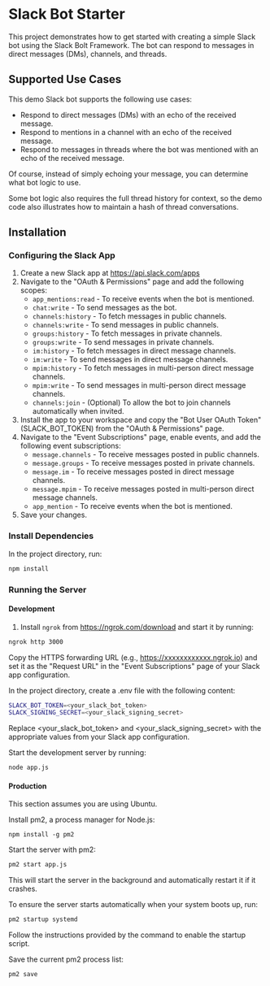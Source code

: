 # Slack Bot Starter

This project demonstrates how to get started with creating a simple Slack bot using the Slack Bolt Framework. The bot can respond to messages in direct messages (DMs), channels, and threads.

## Supported Use Cases

This demo Slack bot supports the following use cases:

- Respond to direct messages (DMs) with an echo of the received message.
- Respond to mentions in a channel with an echo of the received message.
- Respond to messages in threads where the bot was mentioned with an echo of the received message.

Of course, instead of simply echoing your message, you can determine what bot logic to use.

Some bot logic also requires the full thread history for context, so the demo code also illustrates how to maintain a hash of thread conversations.

## Installation

### Configuring the Slack App

1. Create a new Slack app at https://api.slack.com/apps
2. Navigate to the "OAuth & Permissions" page and add the following scopes:
   - `app_mentions:read` - To receive events when the bot is mentioned.
   - `chat:write` - To send messages as the bot.
   - `channels:history` - To fetch messages in public channels.
   - `channels:write` - To send messages in public channels.
   - `groups:history` - To fetch messages in private channels.
   - `groups:write` - To send messages in private channels.
   - `im:history` - To fetch messages in direct message channels.
   - `im:write` - To send messages in direct message channels.
   - `mpim:history` - To fetch messages in multi-person direct message channels.
   - `mpim:write` - To send messages in multi-person direct message channels.
   - `channels:join` - (Optional) To allow the bot to join channels automatically when invited.
3. Install the app to your workspace and copy the "Bot User OAuth Token" (SLACK_BOT_TOKEN) from the "OAuth & Permissions" page.
4. Navigate to the "Event Subscriptions" page, enable events, and add the following event subscriptions:
   - `message.channels` - To receive messages posted in public channels.
   - `message.groups` - To receive messages posted in private channels.
   - `message.im` - To receive messages posted in direct message channels.
   - `message.mpim` - To receive messages posted in multi-person direct message channels.
   - `app_mention` - To receive events when the bot is mentioned.
5. Save your changes.

### Install Dependencies

In the project directory, run:

```bash
npm install
```

### Running the Server

#### Development

1. Install `ngrok` from https://ngrok.com/download and start it by running:

```bash
ngrok http 3000
```

Copy the HTTPS forwarding URL (e.g., https://xxxxxxxxxxxx.ngrok.io) and set it as the "Request URL" in the "Event Subscriptions" page of your Slack app configuration.

In the project directory, create a .env file with the following content:

```bash
SLACK_BOT_TOKEN=<your_slack_bot_token>
SLACK_SIGNING_SECRET=<your_slack_signing_secret>
```

Replace <your_slack_bot_token> and <your_slack_signing_secret> with the appropriate values from your Slack app configuration.

Start the development server by running:

```bash
node app.js
```

#### Production

This section assumes you are using Ubuntu.

Install pm2, a process manager for Node.js:

```
npm install -g pm2
```

Start the server with pm2:

```bash
pm2 start app.js
```

This will start the server in the background and automatically restart it if it crashes.

To ensure the server starts automatically when your system boots up, run:

```bash
pm2 startup systemd
```

Follow the instructions provided by the command to enable the startup script.

Save the current pm2 process list:

```bash
pm2 save
```
